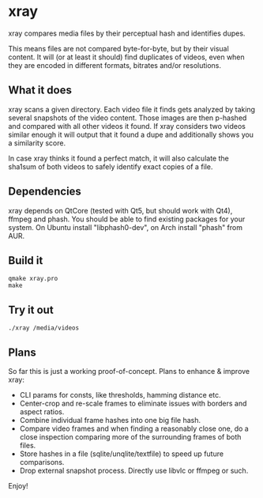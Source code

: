 xray
====

xray compares media files by their perceptual hash and identifies dupes.

This means files are not compared byte-for-byte, but by their visual content.
It will (or at least it should) find duplicates of videos, even when they are
encoded in different formats, bitrates and/or resolutions.

## What it does
xray scans a given directory. Each video file it finds gets analyzed by taking
several snapshots of the video content. Those images are then p-hashed and
compared with all other videos it found. If xray considers two videos similar
enough it will output that it found a dupe and additionally shows you a
similarity score.

In case xray thinks it found a perfect match, it will also calculate the sha1sum
of both videos to safely identify exact copies of a file.

## Dependencies
xray depends on QtCore (tested with Qt5, but should work with Qt4), ffmpeg and
phash. You should be able to find existing packages for your system. On Ubuntu
install "libphash0-dev", on Arch install "phash" from AUR.

## Build it
    qmake xray.pro
    make

## Try it out
    ./xray /media/videos

## Plans
So far this is just a working proof-of-concept. Plans to enhance & improve xray:
- CLI params for consts, like thresholds, hamming distance etc.
- Center-crop and re-scale frames to eliminate issues with borders and aspect ratios.
- Combine individual frame hashes into one big file hash.
- Compare video frames and when finding a reasonably close one, do a close inspection comparing more of the surrounding frames of both files.
- Store hashes in a file (sqlite/unqlite/textfile) to speed up future comparisons.
- Drop external snapshot process. Directly use libvlc or ffmpeg or such.

Enjoy!
